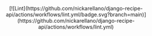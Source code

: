 <p align="center">
[![Lint](https://github.com/nickarellano/django-recipe-api/actions/workflows/lint.yml/badge.svg?branch=main)](https://github.com/nickarellano/django-recipe-api/actions/workflows/lint.yml)
</p>
